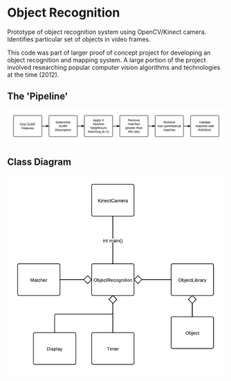 Object Recognition
==================

Prototype of object recognition system using OpenCV/Kinect camera. Identifies particular set of objects in video frames.

This code was part of larger proof of concept project for developing an object recognition and mapping system. A large portion of the project involved researching popular computer vision algorithms and technologies at the time (2012).

The 'Pipeline'
--------------

![Pipeline](pipeline.png)

Class Diagram
-------------

![Class Diagram](classDiagram.png)
